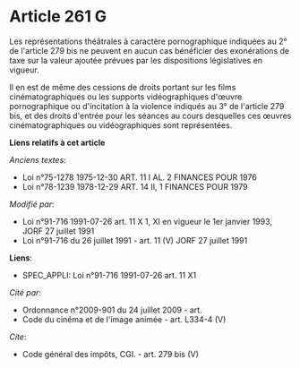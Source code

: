 # Article 261 G

Les représentations théâtrales à caractère pornographique indiquées au 2° de l'article 279 bis ne peuvent en aucun cas
bénéficier des exonérations de taxe sur la valeur ajoutée prévues par les dispositions législatives en vigueur.

Il en est de même des cessions de droits portant sur les films cinématographiques ou les supports vidéographiques d'œuvre
pornographique ou d'incitation à la violence indiqués au 3° de l'article 279 bis, et des droits d'entrée pour les séances au
cours desquelles ces œuvres cinématographiques ou vidéographiques sont représentées.

**Liens relatifs à cet article**

_Anciens textes_:

  - Loi n°75-1278 1975-12-30 ART. 11 I AL. 2 FINANCES POUR 1976
  - Loi n°78-1239 1978-12-29 ART. 14 II, 1 FINANCES POUR 1979

_Modifié par_:

  - Loi n°91-716 1991-07-26 art. 11 X 1, XI en vigueur le 1er janvier 1993, JORF 27 juillet 1991
  - Loi n°91-716 du 26 juillet 1991 - art. 11 (V) JORF 27 juillet 1991

**Liens**:

  - SPEC_APPLI: Loi n°91-716 1991-07-26 art. 11 X1

_Cité par_:

  - Ordonnance n°2009-901 du 24 juillet 2009 - art.
  - Code du cinéma et de l'image animée - art. L334-4 (V)

_Cite_:

  - Code général des impôts, CGI. - art. 279 bis (V)
